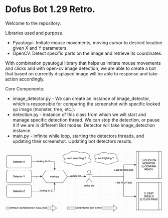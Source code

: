 # Dofus Bot 1.29 Retro.

Welcome to the repository.

Libraries used and purpose.

- Pyautogui. Imitate mouse movements, moving cursor to desired location given X and Y parameters.
- OpenCV. Detect specific parts on the image and retrieve its coordinates.

With combination pyautogui library that helps us imitate mouse movements and clicks and with open-cv image detection, we are able to create a bot that based on currently displayed image will be able to response and take action accordingly.

Core Components:

- image_detector.py - We can create an instance of image_detector, which is responsible for comparing the screenshot with specific looked up image (monster, tree, etc.).
- detection.py - instance of this class from which we will start and manage specific detection thread. We can stop the detection, or pause it if we are in different Bot modes. Detector will take image_detection instance.
- main.py - infinite while loop, starting the detectors threads, and updating their screenshot. Updating bot detectors results.

![alt text](https://github.com/Lisciowsky/Dofus-1.29-Bot/blob/main/diagram.png?raw=true)
